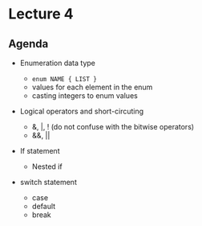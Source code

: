 # Lecture 4

## Agenda

- Enumeration data type
  - `enum NAME { LIST }`
  - values for each element in the enum
  - casting integers to enum values

- Logical operators and short-circuting
  - &,  |,  ! (do not confuse with the bitwise operators)
  - &&, ||

- If statement
  - Nested if

- switch statement
  - case
  - default
  - break
